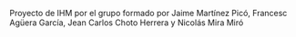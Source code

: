 Proyecto de IHM por el grupo formado por Jaime Martínez Picó, Francesc Agüera García, Jean Carlos Choto Herrera y Nicolás Mira Miró 
